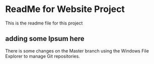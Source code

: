 # ReadMe for Website Project

This is the readme file for this project

## adding some Ipsum here

There is some changes on the Master branch using the Windows
File Explorer to manage Git repositories.
